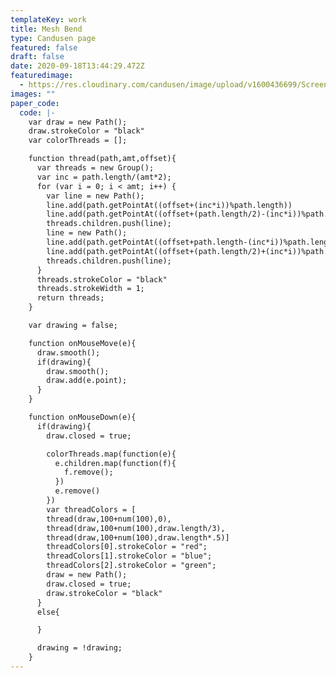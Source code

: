 ```yaml
---
templateKey: work
title: Mesh Bend
type: Candusen page
featured: false
draft: false
date: 2020-09-18T13:44:29.472Z
featuredimage:
  - https://res.cloudinary.com/candusen/image/upload/v1600436699/Screen_Shot_2020-09-18_at_9.44.04_AM_xhxmg5.png
images: ""
paper_code:
  code: |-
    var draw = new Path();
    draw.strokeColor = "black"
    var colorThreads = [];

    function thread(path,amt,offset){
      var threads = new Group();
      var inc = path.length/(amt*2);
      for (var i = 0; i < amt; i++) {
        var line = new Path();
        line.add(path.getPointAt((offset+(inc*i))%path.length))
        line.add(path.getPointAt((offset+(path.length/2)-(inc*i))%path.length));
        threads.children.push(line);
        line = new Path();
        line.add(path.getPointAt((offset+path.length-(inc*i))%path.length))
        line.add(path.getPointAt((offset+(path.length/2)+(inc*i))%path.length));
        threads.children.push(line);
      }
      threads.strokeColor = "black"
      threads.strokeWidth = 1;
      return threads;
    }

    var drawing = false;

    function onMouseMove(e){
      draw.smooth();
      if(drawing){
        draw.smooth();
        draw.add(e.point);
      }
    }

    function onMouseDown(e){
      if(drawing){
        draw.closed = true;

        colorThreads.map(function(e){
          e.children.map(function(f){
            f.remove();
          })
          e.remove()
        })
        var threadColors = [
        thread(draw,100+num(100),0),
        thread(draw,100+num(100),draw.length/3),
        thread(draw,100+num(100),draw.length*.5)]
        threadColors[0].strokeColor = "red";
        threadColors[1].strokeColor = "blue";
        threadColors[2].strokeColor = "green";
        draw = new Path();
        draw.closed = true;
        draw.strokeColor = "black"
      }
      else{

      }

      drawing = !drawing;
    }
---
```

